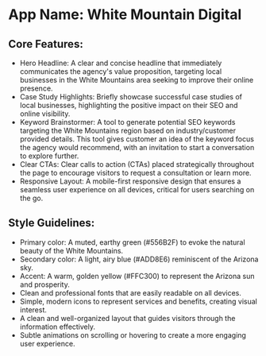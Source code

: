 # **App Name**: White Mountain Digital

## Core Features:

- Hero Headline: A clear and concise headline that immediately communicates the agency's value proposition, targeting local businesses in the White Mountains area seeking to improve their online presence.
- Case Study Highlights: Briefly showcase successful case studies of local businesses, highlighting the positive impact on their SEO and online visibility.
- Keyword Brainstormer: A tool to generate potential SEO keywords targeting the White Mountains region based on industry/customer provided details. This tool gives customer an idea of the keyword focus the agency would recommend, with an invitation to start a conversation to explore further.
- Clear CTAs: Clear calls to action (CTAs) placed strategically throughout the page to encourage visitors to request a consultation or learn more.
- Responsive Layout: A mobile-first responsive design that ensures a seamless user experience on all devices, critical for users searching on the go.

## Style Guidelines:

- Primary color: A muted, earthy green (#556B2F) to evoke the natural beauty of the White Mountains.
- Secondary color: A light, airy blue (#ADD8E6) reminiscent of the Arizona sky.
- Accent: A warm, golden yellow (#FFC300) to represent the Arizona sun and prosperity.
- Clean and professional fonts that are easily readable on all devices.
- Simple, modern icons to represent services and benefits, creating visual interest.
- A clean and well-organized layout that guides visitors through the information effectively.
- Subtle animations on scrolling or hovering to create a more engaging user experience.